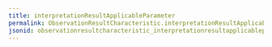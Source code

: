 ```yaml
---
title: interpretationResultApplicableParameter
permalink: ObservationResultCharacteristic.interpretationResultApplicableParameter.html
jsonid: observationresultcharacteristic_interpretationresultapplicableparameter
---
```


